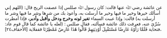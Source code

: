 عن عائشة رضي ﷲ عنها قالت: كان رسول ﷲ صللس إذا عصفت الريح قال: (اللهم إني أسألك خيرها وخير ما فيها وخير ما أرسلت به، وأعوذ بك من شرها وشر ما فيها وشر ما أرسلت به) قالت: وإذا عببت السماء **تغير** **لونه وخرج ودخل** **وأقبل وأدبر،** فإذا أمطرت سُرِّيَ عنه، فعرفت ذلك عائشة فسألته، فقال صللس : (لعله يا عائشة كما قال قوم عاد: فتحاية فَلَمَّا رَأَوْهُ عَارِضًا مُسْتَقْبِلَ أَوْدِيَتِهِمْ قَالُوا هَٰذَا عَارِضٌ مُمْطِرُنَا ققفلاية [الأحقاف۲٤]**.**